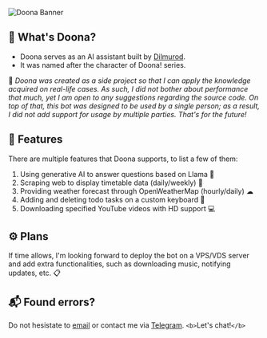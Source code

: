 ![Doona Banner](https://github.com/thisisdilmurod/doona-bot/assets/100064552/04d7951c-c1c6-452c-ad45-0dd25c44ca5f)

## 🧩 What's Doona?

- Doona serves as an AI assistant built by [Dilmurod](https://github.com/thisisdilmurod).
- It was named after the character of Doona! series.

🚧 *Doona was created as a side project so that I can apply the knowledge acquired on real-life cases. As such, I did not bother about performance that much, yet I am open to any suggestions regarding the source code. On top of that, this bot was designed to be used by a single person; as a result, I did not add support for usage by multiple parties. That's for the future!*

## 📌 Features

There are multiple features that Doona supports, to list a few of them:

1. Using generative AI to answer questions based on Llama 🤖
2. Scraping web to display timetable data (daily/weekly) 🔎
3. Providing weather forecast through OpenWeatherMap (hourly/daily) ☁
4. Adding and deleting todo tasks on a custom keyboard 📑
5. Downloading specified YouTube videos with HD support 💻

## ⚙ Plans
If time allows, I'm looking forward to deploy the bot on a VPS/VDS server and add extra functionalities, such as downloading music, notifying updates, etc. 📋

## 📬 Found errors?

Do not hesistate to [email](mailto:dilmurod.abdusamadov2004@gmail.com) or contact me via [Telegram](t.me/thisisdilmurod). `<b>`Let's chat!`</b>`
